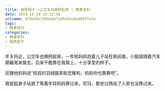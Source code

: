 ```yaml
---
title: 搞笑段子->公交车也拥挤起来 | 糗事百科
date: 2019-11-29 15:32:56
urlname: 0f8a19c2565ebbf1d543ec6e40dffa3a
tags: 
- 糗事百科
categories:
- 糗事百科
- 搞笑段子
---
```

年关将近，公交车也拥挤起来，一年轻妈妈抱着儿子站在我前面，小脑袋随着汽车颠簸晃来晃去，后来干脆靠在我肩上，十分享受的样子。

还跟他妈妈说“叔叔的羽绒服真软还暖和，妈妈你也靠靠吧”。

我挺挺身子站直了等着年轻妈妈靠过来，尼玛，都坐过两站了人家也没靠过来。


